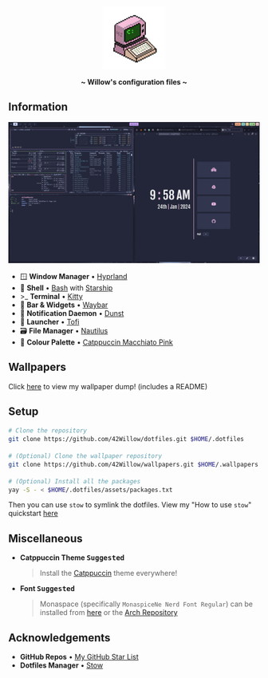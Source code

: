 <!-- HEADERS -->
<p align="center">
  <img width="25%" src="https://github.com/42Willow/dotfiles/blob/main/assets/42willow.gif?raw=true" />
</p>
<p align="center">
  <b> ~ Willow's configuration files ~ </b>
</p>

<!-- INFORMATION -->
## Information

<p align="center">
  <img src="https://github.com/42Willow/dotfiles/blob/main/assets/screenshot.png?raw=true" />
</p>

- 🪟 **Window Manager** • [Hyprland](https://github.com/hyprwm/Hyprland)
- 🐚 **Shell** • [Bash](https://www.gnu.org/software/bash/) with [Starship](https://github.com/starship/starship)
- \>_ **Terminal** • [Kitty](https://github.com/kovidgoyal/kitty)
- 🎉 **Bar & Widgets** • [Waybar](https://github.com/Alexays/Waybar)
- 🍃 **Notification Daemon** • [Dunst](https://github.com/dunst-project/dunst)
- 🚀 **Launcher** • [Tofi](https://github.com/philj56/tofi)
- 🗃️ **File Manager** • [Nautilus](https://gitlab.gnome.org/GNOME/nautilus)
- 🎨 **Colour Palette** • [Catppuccin Macchiato Pink](https://github.com/catppuccin)

## Wallpapers

Click [here](https://github.com/42Willow/wallpapers) to view my wallpaper dump! (includes a README)

## Setup

```bash
# Clone the repository
git clone https://github.com/42Willow/dotfiles.git $HOME/.dotfiles

# (Optional) Clone the wallpaper repository
git clone https://github.com/42Willow/wallpapers.git $HOME/.wallpapers

# (Optional) Install all the packages
yay -S - < $HOME/.dotfiles/assets/packages.txt
```

Then you can use `stow` to symlink the dotfiles. View my "How to use `stow`" quickstart [here](https://github.com/42Willow/dotfiles/tree/main/assets/stow.md)

## Miscellaneous

- **Catppuccin Theme <kbd>Suggested</kbd>**
  > Install the [Catppuccin](https://github.com/catppuccin/catppuccin) theme everywhere!

- **Font <kbd>Suggested</kbd>**
  > Monaspace (specifically `MonaspiceNe Nerd Font Regular`) can be installed from [here](https://github.com/ryanoasis/nerd-fonts/releases/latest) or the [Arch Repository](https://archlinux.org/packages/extra/any/otf-monaspace-nerd/)

## Acknowledgements

- **GitHub Repos** • [My GitHub Star List](https://github.com/stars/42Willow/lists/ricing)
- **Dotfiles Manager** • [Stow](https://www.gnu.org/software/stow/)
